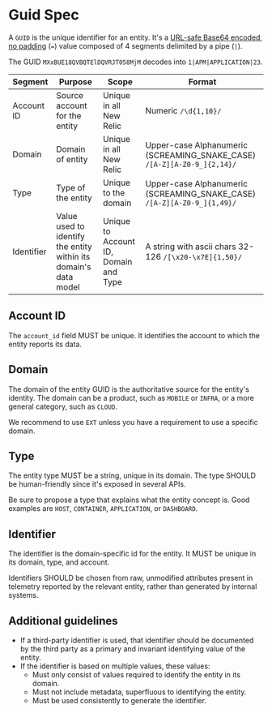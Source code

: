 # Guid Spec

A `GUID` is the unique identifier for an entity. It's a [URL-safe Base64 encoded](https://tools.ietf.org/html/rfc3548#page-6), [no padding](https://tools.ietf.org/html/rfc7515#appendix-C) (`=`) value composed of 4 segments delimited by a pipe (`|`).

The GUID `MXxBUE18QVBQTElDQVRJT058MjM` decodes into `1|APM|APPLICATION|23`.

| **Segment** | **Purpose** | **Scope** | **Format** |
|-------------|-------------|-----------|------------|
| Account ID | Source account for the entity | Unique in all New Relic | Numeric `/\d{1,10}/` |
| Domain | Domain of entity | Unique in all New Relic | Upper-case Alphanumeric (SCREAMING_SNAKE_CASE) `/[A-Z][A-Z0-9_]{2,14}/` |
| Type | Type of the entity | Unique to the domain | Upper-case Alphanumeric (SCREAMING_SNAKE_CASE) `/[A-Z][A-Z0-9_]{1,49}/` |
| Identifier | Value used to identify the entity within its domain's data model | Unique to Account ID, Domain and Type | A string with ascii chars 32-126 `/[\x20-\x7E]{1,50}/` |

## Account ID

The `account_id` field MUST be unique. It identifies the account to which the entity reports its data.

## Domain

The domain of the entity GUID is the authoritative source for the entity's identity. The domain can be a product, such as `MOBILE` or `INFRA`, or a more
general category, such as `CLOUD`.

We recommend to use `EXT` unless you have a requirement to use a specific domain.

## Type

The entity type MUST be a string, unique in its domain. The type SHOULD be human-friendly since it's exposed in several APIs. 

Be sure to propose a type that explains what the entity concept is. Good examples are `HOST`, `CONTAINER`, `APPLICATION`, or `DASHBOARD`.

## Identifier

The identifier is the domain-specific id for the entity. It MUST be unique in its domain, type, and account.

Identifiers SHOULD be chosen from raw, unmodified attributes present in telemetry reported by the relevant entity, rather than generated by internal systems.

## Additional guidelines

- If a third-party identifier is used, that identifier should be documented by the third party as a primary and invariant identifying value of the entity.
- If the identifier is based on multiple values, these values:
    - Must only consist of values required to identify the entity in its domain.
    - Must not include metadata, superfluous to identifying the entity.
    - Must be used consistently to generate the identifier.
